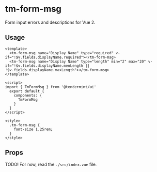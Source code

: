 # tm-form-msg

Form input errors and descriptions for Vue 2.

## Usage

    <template>
      <tm-form-msg name="Display Name" type="required" v-if="!$v.fields.displayName.required"></tm-form-msg>
      <tm-form-msg name="Display Name" type="length" min="2" max="20" v-if="!$v.fields.displayName.menLength || !$v.fields.displayName.maxLength"></tm-form-msg>
    </template>

    <script>
    import { TmFormMsg } from '@tendermint/ui'
      export default {
        components: {
          TmFormMsg
        }
      }
    </script>

    <style>
      .tm-form-msg {
        font-size 1.25rem;
      }
    </style>

## Props

TODO! For now, read the `./src/index.vue` file.
